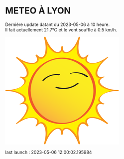 # METEO À LYON

Dernière update datant du 2023-05-06 à 10 heure.  
Il fait actuellement 21.7°C et le vent souffle à 0.5 km/h.      

![](./.github/sun.png)

last launch : 2023-05-06 12:00:02.195984

